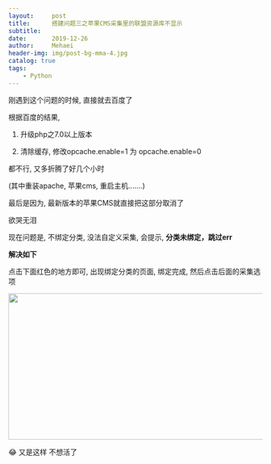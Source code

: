 ```yaml
---
layout:     post
title:      搭建问题三之苹果CMS采集里的联盟资源库不显示
subtitle:   
date:       2019-12-26
author:     Mehaei
header-img: img/post-bg-mma-4.jpg
catalog: true
tags:
    - Python
---
```

刚遇到这个问题的时候, 直接就去百度了

根据百度的结果, 

1. 升级php之7.0以上版本

2. 清除缓存, 修改opcache.enable=1 为 opcache.enable=0

都不行, 又多折腾了好几个小时

(其中重装apache, 苹果cms, 重启主机.......)

最后是因为, 最新版本的苹果CMS就直接把这部分取消了

欲哭无泪

现在问题是, 不绑定分类, 没法自定义采集, 会提示, **分类未绑定，跳过err**

**解决如下**

点击下面红色的地方即可, 出现绑定分类的页面, 绑定完成, 然后点击后面的采集选项

<img src="https://img2018.cnblogs.com/common/1432315/201912/1432315-20191226182715729-1728437323.png" alt="" width="965" height="290" />

😂  又是这样 不想活了
